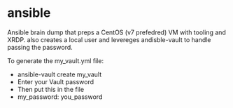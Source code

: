 # ansible
Ansible brain dump that preps a CentOS (v7 prefedred) VM with tooling and XRDP.  also creates a local user and levereges andisble-vault to handle passing the password.

To generate the my_vault.yml file:
* ansible-vault create my_vault
* Enter your Vault password
* Then put this in the file
* my_password: you_password
